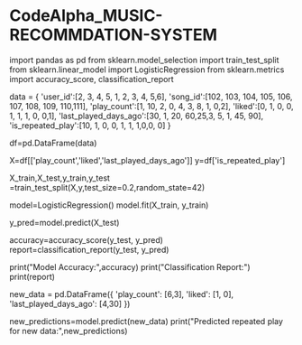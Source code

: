 # CodeAlpha_MUSIC-RECOMMDATION-SYSTEM
import pandas as pd
from sklearn.model_selection import train_test_split
from sklearn.linear_model import LogisticRegression
from sklearn.metrics import accuracy_score, classification_report


data = {
    'user_id':[2, 3, 4, 5, 1, 2, 3, 4, 5,6],
    'song_id':[102, 103, 104, 105, 106, 107, 108, 109, 110,111],
    'play_count':[1, 10, 2, 0, 4, 3, 8, 1, 0,2],
    'liked':[0, 1, 0, 0, 1, 1, 1, 0, 0,1],
    'last_played_days_ago':[30, 1, 20, 60,25,3, 5, 1, 45, 90],
    'is_repeated_play':[10, 1, 0, 0, 1, 1, 1,0,0, 0]
       }


df=pd.DataFrame(data)


X=df[['play_count','liked','last_played_days_ago']]
y=df['is_repeated_play']


X_train,X_test,y_train,y_test =train_test_split(X,y,test_size=0.2,random_state=42)


model=LogisticRegression()
model.fit(X_train, y_train)


y_pred=model.predict(X_test)


accuracy=accuracy_score(y_test, y_pred)
report=classification_report(y_test, y_pred)


print("Model Accuracy:",accuracy)
print("Classification Report:")
print(report)


new_data = pd.DataFrame({
    'play_count': [6,3],
    'liked': [1, 0],
    'last_played_days_ago': [4,30]
})


new_predictions=model.predict(new_data)
print("Predicted repeated play for new data:",new_predictions)
